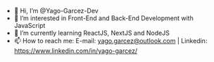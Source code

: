 - 👋 Hi, I’m @Yago-Garcez-Dev
- 👀 I’m interested in Front-End and Back-End Development with JavaScript
- 🌱 I’m currently learning ReactJS, NextJS and NodeJS
- 📫 How to reach me:
  E-mail: yago.garcez@outlook.com  |  Linkedin: https://www.linkedin.com/in/yago-garcez/
  
<!---
Yago-Garcez-Dev/Yago-Garcez-Dev is a ✨ special ✨ repository because its `README.md` (this file) appears on your GitHub profile.
You can click the Preview link to take a look at your changes.
--->
